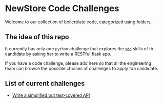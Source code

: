 # NewStore Code Challenges


Welcome to our collection of boilerplate code, categorized using
folders.

## The idea of this repo

It currently has only one `python` challenge that explores the
[`tdd`](http://en.wikipedia.org/wiki/Test-driven_development) skills
of th candidate by asking her to write a RESTful flask app.

If you have a code challenge, please add here so that all the
engineering team can browse the possible choices of challenges to
apply toa candidate.

## List of current challenges

* [Write a simplified but test-covered API](python/tdd/flask-restful-api/)
